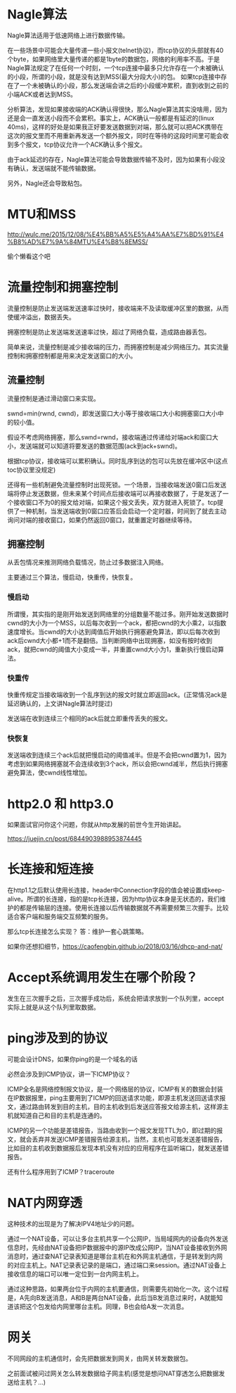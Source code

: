 # Nagle算法

Nagle算法适用于低速网络上进行数据传输。

在一些场景中可能会大量传递一些小报文(telnet协议)，而tcp协议的头部就有40个byte，如果网络里大量传递的都是1byte的数据包，网络的利用率不高。于是Nagle算法规定了在任何一个时刻，一个tcp连接中最多只允许存在一个未被确认的小段，所谓的小段，就是没有达到MSS(最大分段大小)的包。 如果tcp连接中存在了一个未被确认的小段，那么发送端会讲之后的小段缓冲累积，直到收到之前的小端ACK或者达到MSS。

分析算法，发现如果接收端的ACK确认得很快，那么Nagle算法其实没啥用，因为还是会一直发送小段而不会累积。事实上，ACK确认一般都是有延迟的(linux 40ms)，这样的好处是如果我正好要发送数据到对端，那么就可以把ACK携带在这次的报文里而不用重新再发送一个额外报文，同时在等待的这段时间里可能会收到多个报文，tcp协议允许一个ACK确认多个报文。

由于ack延迟的存在，Nagle算法可能会导致数据传输不及时，因为如果有小段没有确认，发送端就不能传输数据。

另外，Nagle还会导致粘包。



# MTU和MSS

http://wulc.me/2015/12/08/%E4%BB%A5%E5%A4%AA%E7%BD%91%E4%B8%AD%E7%9A%84MTU%E4%B8%8EMSS/

偷个懒看这个吧



# 流量控制和拥塞控制

流量控制是防止发送端发送速率过快时，接收端来不及读取缓冲区里的数据，从而使缓冲溢出，数据丢失。

拥塞控制是防止发送端发送速率过快，超过了网络负载，造成路由器丢包。

简单来说，流量控制是减少接收端的压力，而拥塞控制是减少网络压力。其实流量控制和拥塞控制都是用来决定发送窗口的大小。

## 流量控制

流量控制是通过滑动窗口来实现。

swnd=min(rwnd, cwnd)，即发送窗口大小等于接收端口大小和拥塞窗口大小中的较小值。

假设不考虑网络拥塞，那么swnd=rwnd，接收端通过传递给对端ack和窗口大小，发送端就可以知道将要发送的数据范围(ack到ack+swnd)。

根据tcp协议，接收端可以累积确认。同时乱序到达的包可以先放在缓冲区中(这点toc协议里没规定)

还得有一些机制避免流量控制时出现死锁。一个场景，当接收端发送0窗口后发送端将停止发送数据，但未来某个时间点后接收端可以再接收数据了，于是发送了一个接收窗口不为0的报文给对端，如果这个报文丢失，双方就进入死锁了。tcp提供了一种机制，当发送端收到0窗口应答后会启动一个定时器，时间到了就去主动询问对端的接收窗口，如果仍然返回0窗口，就重置定时器继续等待。

## 拥塞控制

从丢包情况来推测网络负载情况，防止过多数据注入网络。

主要通过三个算法，慢启动，快重传，快恢复。

### 慢启动

所谓慢，其实指的是刚开始发送到网络里的分组数量不能过多。刚开始发送数据时cwnd的大小为一个MSS，以后每次收到一个ack，都把cwnd的大小乘2，以指数速度增长。当cwnd的大小达到阈值后开始执行拥塞避免算法，即以后每次收到ack后cwnd大小都+1而不是翻倍。当判断网络中出现拥塞，如没有按时收到ack，就把cwnd的阈值大小变成一半，并重置cwnd大小为1，重新执行慢启动算法。

### 快重传

快重传规定当接收端收到一个乱序到达的报文时就立即返回ack。(正常情况ack是延迟确认的，上文讲Nagle算法时提过) 

发送端在收到连续三个相同的ack后就立即重传丢失的报文。

### 快恢复

发送端收到连续三个ack后就把慢启动的阈值减半。但是不会把cwnd置为1，因为考虑到如果网络拥塞就不会连续收到3个ack，所以会把cwnd减半，然后执行拥塞避免算法，使cwnd线性增加。



# http2.0 和 http3.0

如果面试官问你这个问题，你就从http发展的前世今生开始讲起。

https://juejin.cn/post/6844903988953874445

# 长连接和短连接

在http1.1之后默认使用长连接，header中Connection字段的值会被设置成keep-alive。所谓的长连接，指的是tcp长连接，因为http协议本身是无状态的，我们维护的都是传输层的连接。使用长连接以后传输数据就不再需要频繁三次握手。比较适合客户端和服务端交互频繁的服务。

那么tcp长连接怎么实现？ 答：维护一套心跳策略。

如果你还想扣细节，https://caofengbin.github.io/2018/03/16/dhcp-and-nat/

# Accept系统调用发生在哪个阶段？

发生在三次握手之后，三次握手成功后，系统会把请求放到一个队列里，accept实际上就是从这个队列里取数据。



# ping涉及到的协议

可能会设计DNS，如果你ping的是一个域名的话

必然会涉及到ICMP协议，讲一下ICMP协议？

ICMP全名是网络控制报文协议，是一个网络层的协议，ICMP有关的数据会封装在IP数据报里，ping主要用到了ICMP的回送请求功能，即源主机发送回送请求报文，通过路由转发到目的主机，目的主机收到后发送应答报文给源主机，这样源主机就知道自己和目的主机是连通的。

ICMP的另一个功能是差错报告，当路由收到一个报文发现TTL为0，即过期的报文，就会丢弃并发送ICMP差错报告给源主机，当然，主机也可能发送差错报告，比如目的主机收到数据报后发现本机没有对应的应用程序在监听端口，就发送差错报告。

还有什么程序用到了ICMP？traceroute





# NAT内网穿透

这种技术的出现是为了解决IPV4地址少的问题。

通过一个NAT设备，可以让多台主机共享一个公网IP，当局域网内的设备向外发送信息时，先经由NAT设备把IP数据报中的源IP改成公网IP，当NAT设备接收到外网消息时，通过查NAT记录表知道是哪台主机在和外网主机通信，于是转发到内网的对应主机上。NAT记录表记录的是端口，通过端口来session。通过NAT设备上接收信息的端口可以唯一定位到一台内网主机上。

通过这种思路，如果两台位于内网的主机要通信，则需要先初始化一次。这个过程是，A先向B发送消息，A和B是两台NAT设备，此后当B发消息过来时，A就能知道该把这个包发给内网里哪台主机。同理，B也会给A发一次消息。



# 网关

不同网段的主机通信时，会先把数据发到网关，由网关转发数据包。

之前面试被问过网关怎么转发数据给子网主机(感觉是想问NAT穿透怎么把数据发送给主机？...)









